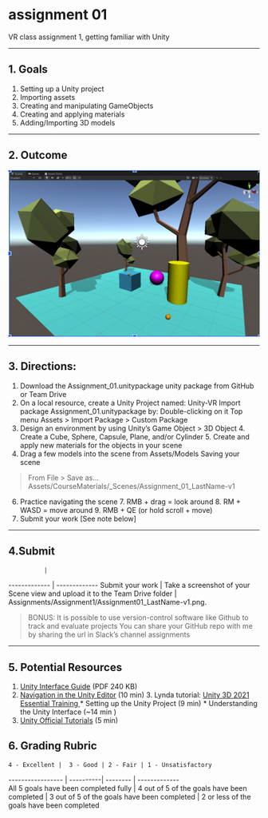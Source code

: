 # assignment 01
VR class assignment 1, getting familiar with Unity

---

## 1. Goals 
1. Setting up a Unity project
2. Importing assets
3. Creating and manipulating GameObjects
4. Creating and applying materials
5. Adding/Importing 3D models

---

## 2. Outcome
![](assignment01.png)

---

## 3. Directions:
1. Download the Assignment_01.unitypackage unity package from GitHub or Team Drive
2. On a local resource, create a Unity Project named: Unity-VR 
Import package Assignment_01.unitypackage by:
Double-clicking on it
Top menu Assets > Import Package > Custom Package
3. Design an environment by using Unity’s Game Object > 3D Object
	4. Create a Cube, Sphere, Capsule, Plane, and/or Cylinder
	5. Create and apply new materials for the objects in your scene
4. Drag a few models into the scene from Assets/Models
Saving your scene
> From File > Save as... Assets/CourseMaterials/_Scenes/Assignment_01_LastName-v1
6. Practice navigating the scene
	7. 	RMB + drag = look around 
	8. 	RM + WASD = move around
	9. RMB + QE (or hold scroll + move)
7. Submit your work [See note below]

---

## 4.Submit

              | 
------------- | -------------
Submit your work  | Take a screenshot of your Scene view and upload it to the Team Drive folder
         | Assignments/Assignment1/Assignment01_LastName-v1.png.



> BONUS: It is possible to use version-control software like Github to track and evaluate projects
> You can share your GitHub repo with me by sharing the url in Slack’s channel assignments 

---

## 5. Potential Resources
1. [Unity Interface Guide](https://drive.google.com/file/d/1msQ8NN1AIsXw7ZOvzqzvkcPZsejBCzUr/view?usp=sharing) (PDF 240 KB)
2. [Navigation in the Unity Editor](https://learn.unity.com/tutorial/navigation-in-the-editor-2019?start=true#5d9b6e7aedbc2a67205d3f66) (10 min)
	3. Lynda tutorial: [Unity 3D 2021 Essential Training ](https://www.linkedin.com/learning/unity-3d-2021-essential-training/project-setup-overview?autoplay=true&resume=false&u=2219506)
		* Setting up the Unity Project (9 min)
		* Understanding the Unity Interface (~14 min ) 
3. [Unity Official Tutorials](https://www.youtube.com/watch?v=D7v2pjke5sc) (5 min)


## 6. Grading Rubric
    4 - Excellent |  3 - Good | 2 - Fair | 1 - Unsatisfactory
----------------- | ----------| -------- | -------------  
All 5 goals have been completed fully | 4 out of 5 of the goals have been completed | 3 out of 5 of the goals have been completed | 2 or less of the goals have been completed



